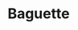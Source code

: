 ---
layout: recette
categories: [recettes]
hidden: true
lang: fr
sitemap: false
title: Baguette
type: boulangerie
recettes:
  Classique:
    ingredients: 
      - nom: farine T55
        qte: 260
        unite: gr
        variable: true
      - nom: levure sèche
        qte: 2
        unite: gr
      - nom: eau
        qte: 195
        unite: gr
      - nom: sel
        qte: 5
        unite: gr
      - nom: sucre
        qte: 5
        unite: gr
    etapes:
      - label: Préparation
        details:
          - label: Activer la levure sèche avec l'eau
            link: /cuisine/levure
          - Mélanger la farine avec le sel et le sucre
          - Ajouter le mélange eau-levure
          - Pétrir jusqu'à incorporation
          - Laisser reposer 30 minutes
          - Étirer et plier x10 
          - Laisser reposer 1 heure. Ou maximum trois jours au réfrigérateur, dégazer toutes les 12 heures
          - Étirer et plier x10
          - Laisser reposer 30 minutes
          - label: Façonner
            link: /cuisine/faconnage-baguette
      - label: Cuisson
        emoji: 🔥
        details:
          - Allumer le four au maximum
          - Placer un verre d'eau bouillante dans le four
          - Laisser le four chauffer pendant 20 minutes
          - Vaporiser de l'eau sur les baguettes
          - Grigner
          - Saupoudrer de farine
          - Cuire les baguettes 15 minutes
          - Couvrir d'alumninium
          - Continuer la cuisson pour 10 minutes
          - Éteindre le four
          - Ouvrir partiellement la porte du four
          - Laisser ressuer 1 heure
---